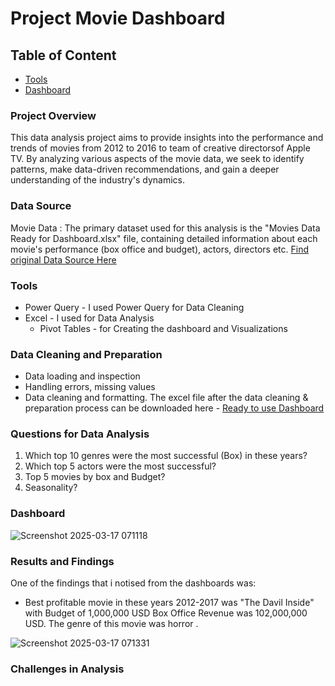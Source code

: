 # Project Movie Dashboard
## Table of Content
- [Tools](#tools)
- [Dashboard](#dashboard)
  
 

### Project Overview
This data analysis project aims to provide insights into the performance and trends of movies from 2012 to 2016 to team of creative directorsof Apple TV. 
By analyzing various aspects of the movie data, we seek to identify patterns, make data-driven recommendations, and gain a deeper understanding of the industry's dynamics.
### Data Source
Movie Data : The primary dataset used for this analysis is the "Movies Data Ready for Dashboard.xlsx" file, containing detailed information about each movie's performance (box office and budget), actors, directors etc.
 [Find original Data Source Here](https://github.com/user-attachments/files/19287241/AANPLdFKQ5qgmO5lWys6_Movies.Data.Ready.for.Dashboard.xlsx)

 ### Tools
- Power Query - I used Power Query for Data Cleaning
- Excel - I used for Data Analysis
    - Pivot Tables - for Creating the dashboard and Visualizations
### Data Cleaning and Preparation
- Data loading and inspection
- Handling errors, missing values
- Data cleaning and formatting. The excel file after the data cleaning & preparation process can be downloaded here - [Ready to use Dashboard ](https://github.com/user-attachments/files/19273977/Movie.Dashbosrd.for.Apple.TV.xlsx)
### Questions for Data Analysis
1. Which top 10 genres were the most successful (Box) in these years?
2. Which top 5 actors were the most successful?
3. Top 5 movies by box and Budget?
4. Seasonality?
### Dashboard
![Screenshot 2025-03-17 071118](https://github.com/user-attachments/assets/e866e518-db64-4c50-ac78-e31cab4faed7)

### Results and Findings
One of the findings that i notised from the dashboards was:
- Best profitable movie in these years 2012-2017 was "The Davil Inside" with Budget of 1,000,000 USD  Box Office Revenue was 102,000,000 USD. The genre of this movie was horror . 

![Screenshot 2025-03-17 071331](https://github.com/user-attachments/assets/265e9d47-6bd6-4b37-9e94-06488b7f8da1)
### Challenges in Analysis
```
